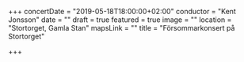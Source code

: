 +++
concertDate = "2019-05-18T18:00:00+02:00"
conductor = "Kent Jonsson"
date = ""
draft = true
featured = true
image = ""
location = "Stortorget, Gamla Stan"
mapsLink = ""
title = "Försommarkonsert på Stortorget"

+++
